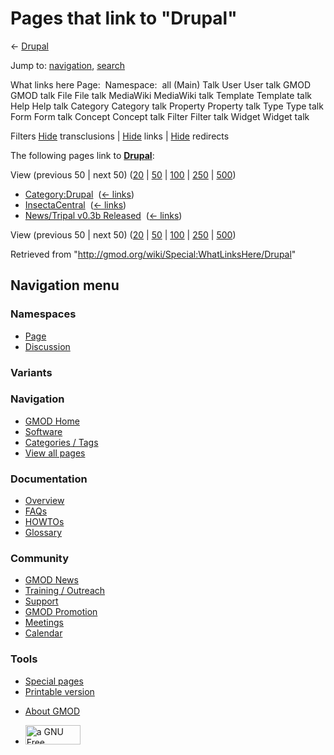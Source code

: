 <div id="mw-page-base" class="noprint">

</div>

<div id="mw-head-base" class="noprint">

</div>

<div id="content" class="mw-body" role="main">

<span id="top"></span>

<div id="mw-js-message" style="display:none;">

</div>



# <span dir="auto">Pages that link to "Drupal"</span>

<div id="bodyContent">

<div id="contentSub">

← [Drupal](/wiki/Drupal "Drupal")

</div>

<div id="jump-to-nav" class="mw-jump">

Jump to: [navigation](#mw-navigation), [search](#p-search)

</div>

<div id="mw-content-text">

What links here Page:  Namespace:  all (Main) Talk User User talk GMOD
GMOD talk File File talk MediaWiki MediaWiki talk Template Template talk
Help Help talk Category Category talk Property Property talk Type Type
talk Form Form talk Concept Concept talk Filter Filter talk Widget
Widget talk

Filters
[Hide](/mediawiki/index.php?title=Special:WhatLinksHere/Drupal&hidetrans=1 "Special:WhatLinksHere/Drupal")
transclusions \|
[Hide](/mediawiki/index.php?title=Special:WhatLinksHere/Drupal&hidelinks=1 "Special:WhatLinksHere/Drupal")
links \|
[Hide](/mediawiki/index.php?title=Special:WhatLinksHere/Drupal&hideredirs=1 "Special:WhatLinksHere/Drupal")
redirects

The following pages link to **[Drupal](/wiki/Drupal "Drupal")**:

View (previous 50 \| next 50)
([20](/mediawiki/index.php?title=Special:WhatLinksHere/Drupal&limit=20 "Special:WhatLinksHere/Drupal")
\|
[50](/mediawiki/index.php?title=Special:WhatLinksHere/Drupal&limit=50 "Special:WhatLinksHere/Drupal")
\|
[100](/mediawiki/index.php?title=Special:WhatLinksHere/Drupal&limit=100 "Special:WhatLinksHere/Drupal")
\|
[250](/mediawiki/index.php?title=Special:WhatLinksHere/Drupal&limit=250 "Special:WhatLinksHere/Drupal")
\|
[500](/mediawiki/index.php?title=Special:WhatLinksHere/Drupal&limit=500 "Special:WhatLinksHere/Drupal"))

- [Category:Drupal](/wiki/Category:Drupal "Category:Drupal") ‎
  <span class="mw-whatlinkshere-tools">([←
  links](/mediawiki/index.php?title=Special:WhatLinksHere&target=Category%3ADrupal "Special:WhatLinksHere"))</span>
- [InsectaCentral](/wiki/InsectaCentral "InsectaCentral") ‎
  <span class="mw-whatlinkshere-tools">([←
  links](/mediawiki/index.php?title=Special:WhatLinksHere&target=InsectaCentral "Special:WhatLinksHere"))</span>
- [News/Tripal v0.3b
  Released](/wiki/News/Tripal_v0.3b_Released "News/Tripal v0.3b Released")
  ‎ <span class="mw-whatlinkshere-tools">([←
  links](/mediawiki/index.php?title=Special:WhatLinksHere&target=News%2FTripal+v0.3b+Released "Special:WhatLinksHere"))</span>

View (previous 50 \| next 50)
([20](/mediawiki/index.php?title=Special:WhatLinksHere/Drupal&limit=20 "Special:WhatLinksHere/Drupal")
\|
[50](/mediawiki/index.php?title=Special:WhatLinksHere/Drupal&limit=50 "Special:WhatLinksHere/Drupal")
\|
[100](/mediawiki/index.php?title=Special:WhatLinksHere/Drupal&limit=100 "Special:WhatLinksHere/Drupal")
\|
[250](/mediawiki/index.php?title=Special:WhatLinksHere/Drupal&limit=250 "Special:WhatLinksHere/Drupal")
\|
[500](/mediawiki/index.php?title=Special:WhatLinksHere/Drupal&limit=500 "Special:WhatLinksHere/Drupal"))

</div>

<div class="printfooter">

Retrieved from "<http://gmod.org/wiki/Special:WhatLinksHere/Drupal>"

</div>

<div id="catlinks" class="catlinks catlinks-allhidden">

</div>

<div class="visualClear">

</div>

</div>

</div>

<div id="mw-navigation">

## Navigation menu

<div id="mw-head">



<div id="left-navigation">

<div id="p-namespaces" class="vectorTabs" role="navigation"
aria-labelledby="p-namespaces-label">

### Namespaces

- <span id="ca-nstab-main"><a href="/wiki/Drupal" accesskey="c"
  title="View the content page [c]">Page</a></span>
- <span id="ca-talk"><a
  href="/mediawiki/index.php?title=Talk:Drupal&amp;action=edit&amp;redlink=1"
  accesskey="t"
  title="Discussion about the content page [t]">Discussion</a></span>

</div>

<div id="p-variants" class="vectorMenu emptyPortlet" role="navigation"
aria-labelledby="p-variants-label">

### 

### Variants[](#)

<div class="menu">

</div>

</div>

</div>

<div id="right-navigation">





</div>



</div>

</div>

</div>

<div id="mw-panel">

<div id="p-logo" role="banner">

<a href="/wiki/Main_Page"
style="background-image: url(http://gmod.org/images/GMOD-cogs.png);"
title="Visit the main page"></a>

</div>

<div id="p-Navigation" class="portal" role="navigation"
aria-labelledby="p-Navigation-label">

### Navigation

<div class="body">

- <span id="n-GMOD-Home">[GMOD Home](/wiki/Main_Page)</span>
- <span id="n-Software">[Software](/wiki/GMOD_Components)</span>
- <span id="n-Categories-.2F-Tags">[Categories /
  Tags](/wiki/Categories)</span>
- <span id="n-View-all-pages">[View all
  pages](/wiki/Special:AllPages)</span>

</div>

</div>

<div id="p-Documentation" class="portal" role="navigation"
aria-labelledby="p-Documentation-label">

### Documentation

<div class="body">

- <span id="n-Overview">[Overview](/wiki/Overview)</span>
- <span id="n-FAQs">[FAQs](/wiki/Category:FAQ)</span>
- <span id="n-HOWTOs">[HOWTOs](/wiki/Category:HOWTO)</span>
- <span id="n-Glossary">[Glossary](/wiki/Glossary)</span>

</div>

</div>

<div id="p-Community" class="portal" role="navigation"
aria-labelledby="p-Community-label">

### Community

<div class="body">

- <span id="n-GMOD-News">[GMOD News](/wiki/GMOD_News)</span>
- <span id="n-Training-.2F-Outreach">[Training /
  Outreach](/wiki/Training_and_Outreach)</span>
- <span id="n-Support">[Support](/wiki/Support)</span>
- <span id="n-GMOD-Promotion">[GMOD
  Promotion](/wiki/GMOD_Promotion)</span>
- <span id="n-Meetings">[Meetings](/wiki/Meetings)</span>
- <span id="n-Calendar">[Calendar](/wiki/Calendar)</span>

</div>

</div>

<div id="p-tb" class="portal" role="navigation"
aria-labelledby="p-tb-label">

### Tools

<div class="body">

- <span id="t-specialpages"><a href="/wiki/Special:SpecialPages" accesskey="q"
  title="A list of all special pages [q]">Special pages</a></span>
- <span id="t-print"><a
  href="/mediawiki/index.php?title=Special:WhatLinksHere/Drupal&amp;printable=yes"
  rel="alternate" accesskey="p"
  title="Printable version of this page [p]">Printable version</a></span>

</div>

</div>

</div>

</div>

<div id="footer" role="contentinfo">

- <span id="footer-places-about">[About
  GMOD](/wiki/GMOD:About "GMOD:About")</span>

<!-- -->

- <span id="footer-copyrightico">[<img src="http://www.gnu.org/graphics/gfdl-logo-small.png" width="88"
  height="31" alt="a GNU Free Documentation License" />](http://www.gnu.org/licenses/fdl-1.3.html)</span>




</div>
